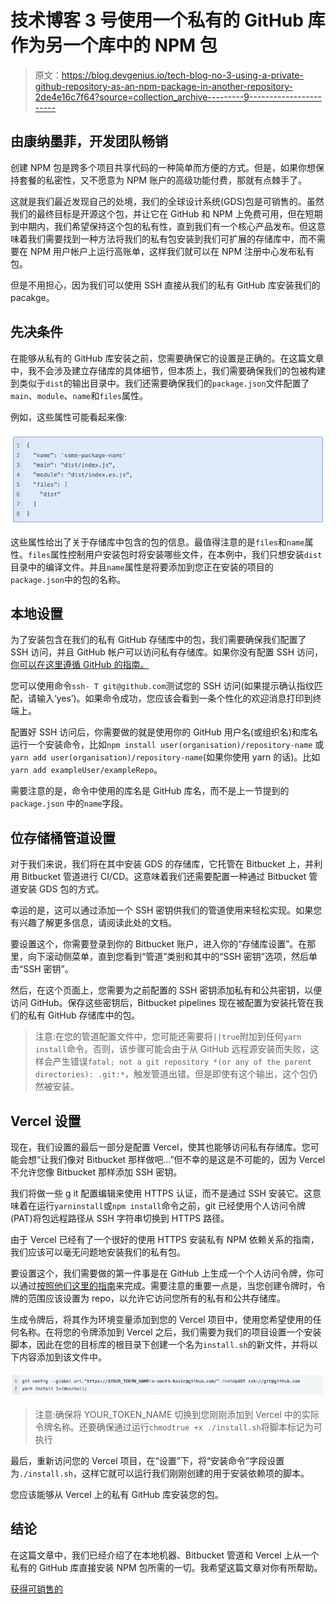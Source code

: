 # 技术博客 3 号使用一个私有的 GitHub 库作为另一个库中的 NPM 包

> 原文：<https://blog.devgenius.io/tech-blog-no-3-using-a-private-github-repository-as-an-npm-package-in-another-repository-2de4e16c7f64?source=collection_archive---------9----------------------->

## 由康纳墨菲，开发团队畅销

创建 NPM 包是跨多个项目共享代码的一种简单而方便的方式。但是，如果你想保持套餐的私密性，又不愿意为 NPM 账户的高级功能付费，那就有点棘手了。

这就是我们最近发现自己的处境，我们的全球设计系统(GDS)包是可销售的。虽然我们的最终目标是开源这个包，并让它在 GitHub 和 NPM 上免费可用，但在短期到中期内，我们希望保持这个包的私有性，直到我们有一个核心产品发布。但这意味着我们需要找到一种方法将我们的私有包安装到我们可扩展的存储库中，而不需要在 NPM 用户帐户上运行高账单，这样我们就可以在 NPM 注册中心发布私有包。

但是不用担心，因为我们可以使用 SSH 直接从我们的私有 GitHub 库安装我们的 pacakge。

## 先决条件

在能够从私有的 GitHub 库安装之前，您需要确保它的设置是正确的。在这篇文章中，我不会涉及建立存储库的具体细节，但本质上，我们需要确保我们的包被构建到类似于`dist`的输出目录中。我们还需要确保我们的`package.json`文件配置了`main`、`module`、`name`和`files`属性。

例如，这些属性可能看起来像:

![](img/7c03da129c4e58b63e63a4b57e9a5bbc.png)

这些属性给出了关于存储库中包含的包的信息。最值得注意的是`files`和`name`属性。`files`属性控制用户安装包时将安装哪些文件，在本例中，我们只想安装`dist`目录中的编译文件。并且`name`属性是将要添加到您正在安装的项目的`package.json`中的包的名称。

## 本地设置

为了安装包含在我们的私有 GitHub 存储库中的包，我们需要确保我们配置了 SSH 访问，并且 GitHub 帐户可以访问私有存储库。如果你没有配置 SSH 访问，[你可以在这里遵循 GitHub 的指南。](https://docs.github.com/en/authentication/connecting-to-github-with-ssh)

您可以使用命令`ssh- T git@github.com`测试您的 SSH 访问(如果提示确认指纹匹配，请输入‘yes’)。如果命令成功，您应该会看到一条个性化的欢迎消息打印到终端上。

配置好 SSH 访问后，你需要做的就是使用你的 GitHub 用户名(或组织名)和库名运行一个安装命令，比如`npm install user(organisation)/repository-name` 或`yarn add user(organisation)/repository-name`(如果你使用 yarn 的话)。比如`yarn add exampleUser/exampleRepo`。

需要注意的是，命令中使用的库名是 GitHub 库名，而不是上一节提到的`package.json` 中的`name`字段。

## 位存储桶管道设置

对于我们来说，我们将在其中安装 GDS 的存储库，它托管在 Bitbucket 上，并利用 Bitbucket 管道进行 CI/CD。这意味着我们还需要配置一种通过 Bitbucket 管道安装 GDS 包的方式。

幸运的是，这可以通过添加一个 SSH 密钥供我们的管道使用来轻松实现。如果您有兴趣了解更多信息，请阅读此处的文档。

要设置这个，你需要登录到你的 Bitbucket 账户，进入你的“存储库设置”。在那里，向下滚动侧菜单，直到您看到“管道”类别和其中的“SSH 密钥”选项，然后单击“SSH 密钥”。

然后，在这个页面上，您需要为之前配置的 SSH 密钥添加私有和公共密钥，以便访问 GitHub。保存这些密钥后，Bitbucket pipelines 现在被配置为安装托管在我们的私有 GitHub 存储库中的包。

> 注意:在您的管道配置文件中，您可能还需要将`||true`附加到任何`yarn install`命令。否则，该步骤可能会由于从 GitHub 远程源安装而失败，这样会产生错误`fatal; not a git repository *(or any of the parent directories): .git:*`，触发管道出错。但是即使有这个输出，这个包仍然被安装。

## Vercel 设置

现在，我们设置的最后一部分是配置 Vercel，使其也能够访问私有存储库。您可能会想“让我们像对 Bitbucket 那样做吧…”但不幸的是这是不可能的，因为 Vercel 不允许您像 Bitbucket 那样添加 SSH 密钥。

我们将做一些 g it 配置编辑来使用 HTTPS 认证，而不是通过 SSH 安装它。这意味着在运行`yarninstall`或`npm install`命令之前，git 已经使用个人访问令牌(PAT)将包远程路径从 SSH 字符串切换到 HTTPS 路径。

由于 Vercel 已经有了一个很好的使用 HTTPS 安装私有 NPM 依赖关系的指南，我们应该可以毫无问题地安装我们的私有包。

要设置这个，我们需要做的第一件事是在 GitHub 上生成一个个人访问令牌，你可以通过[按照他们这里的指南](https://docs.github.com/en/authentication/keeping-your-account-and-data-secure/creating-a-personal-access-token)来完成。需要注意的重要一点是，当您创建令牌时，令牌的范围应该设置为 repo，以允许它访问您所有的私有和公共存储库。

生成令牌后，将其作为环境变量添加到您的 Vercel 项目中，使用您希望使用的任何名称。在将您的令牌添加到 Vercel 之后，我们需要为我们的项目设置一个安装脚本，因此在您的目标库的根目录下创建一个名为`install.sh`的新文件，并将以下内容添加到该文件中。

![](img/c5fb1fa316d3abe95e8d7d351b2ebabd.png)

> 注意:确保将 YOUR_TOKEN_NAME 切换到您刚刚添加到 Vercel 中的实际令牌名称。还要确保通过运行`chmodtrue +x ./install.sh`将脚本标记为可执行

最后，重新访问您的 Vercel 项目，在“设置”下，将“安装命令”字段设置为`./install.sh`，这样它就可以运行我们刚刚创建的用于安装依赖项的脚本。

您应该能够从 Vercel 上的私有 GitHub 库安装您的包。

## 结论

在这篇文章中，我们已经介绍了在本地机器、Bitbucket 管道和 Vercel 上从一个私有的 GitHub 库直接安装 NPM 包所需的一切。我希望这篇文章对你有所帮助。

[获得可销售的](http://www.salable.app)
